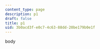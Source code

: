 ```yaml
---
content_type: page
description: p1
draft: false
title: p1
uid: 3b0acd3f-e0c7-4c63-88dd-20be179b0e1f
---
```

body